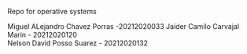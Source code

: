 Repo for operative systems

Miguel ALejandro Chavez Porras -20212020033
Jaider Camilo Carvajal Marin - 20212020120	
Nelson David Posso Suarez - 20212020132

